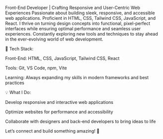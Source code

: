 Front-End Developer | Crafting Responsive and User-Centric Web Experiences
Passionate about building sleek, responsive, and accessible web applications. Proficient in HTML, CSS, Tailwind CSS, JavaScript, and React. I thrive on turning design concepts into functional, pixel-perfect interfaces while ensuring optimal performance and seamless user experiences. Constantly exploring new tools and techniques to stay ahead in the ever-evolving world of web development.

🔧 Tech Stack:

Front-End: HTML, CSS, JavaScript, Tailwind CSS, React

Tools: Git, VS Code, npm, Vite

Learning: Always expanding my skills in modern frameworks and best practices

💡 What I Do:

Develop responsive and interactive web applications

Optimize websites for performance and accessibility

Collaborate with designers and back-end developers to bring ideas to life

Let’s connect and build something amazing! 🚀




<!---
Padi474/Padi474 is a ✨ special ✨ repository because its `README.md` (this file) appears on your GitHub profile.
You can click the Preview link to take a look at your changes.
--->
